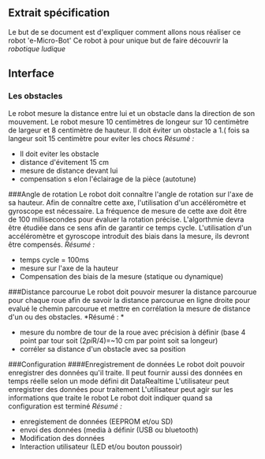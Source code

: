 ## Extrait spécification
Le but de se document est d'expliquer comment allons nous réaliser ce robot 'e-Micro-Bot'
Ce robot à pour unique but de faire découvrir la *robotique ludique*

## Interface
### Les obstacles
Le robot mesure la distance entre lui et un obstacle dans la direction de son mouvement.
Le robot mesure 10 centimètres de longeur sur 10 centimètre de largeur et 8 centimètre de hauteur. 
Il doit éviter un obstacle a 1.( fois sa langeur soit 15 centimètre pour eviter les chocs
*Résumé :*
- Il doit eviter les obstacle
- distance d'évitement 15 cm
- mesure de distance devant lui
- compensation s elon l'éclairage de la pièce (autotune)

###Angle de rotation
Le robot doit connaître l'angle de rotation sur l'axe de sa hauteur. Afin de connaître cette axe, l'utilisation d'un accéléromètre et gyroscope est nécessaire.
La fréquence de mesure de cette axe doit être de 100 millisecondes pour évaluer la rotation précise.
L'algorthmie devra être étudiée dans ce sens afin de garantir ce temps cycle.
L'utilisation d'un accéléromètre et gyroscope introduit des biais dans la mesure, ils devront être compensés.
*Résumé :*
- temps cycle = 100ms
- mesure sur l'axe de la hauteur
- Compensation des biais de la mesure (statique ou dynamique)

###Distance parcourue
Le robot doit pouvoir mesurer la distance parcourue pour chaque roue afin de savoir la distance parcourue en ligne droite pour evalué le chemin parcourue et mettre en corrélation la mesure de distance d'un ou des obstacles.
*Résumé : *
- mesure du nombre de tour de la roue avec précision à définir (base 4 point par tour soit (2*pi*R/4)=~10 cm par point soit sa longeur)
- corréler sa distance d'un obstacle avec sa position

###Configuration
####Enregistrement de données
Le robot doit pouvoir enregistrer des données qu'il traite.
Il peut fournir aussi des données en temps réelle selon un mode défini dit DataRealtime
L'utilisateur peut enregistrer des données pour traitement
L'utilisateur peut agir sur les informations que traite le robot
Le robot doit indiquer quand sa configuration est terminé
*Résumé :*
- enregistement de données (EEPROM et/ou SD)
- envoi des données (media à définir (USB ou bluetooth)
- Modification des données
- Interaction utilisateur (LED et/ou bouton poussoir)

